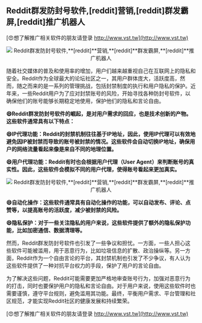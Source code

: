 ## **Reddit群发防封号软件,**[reddit]**营销,**[reddit]**群发霸屏,**[reddit]**推广机器人**

[😍想了解推广相关软件的朋友请登录 http://www.vst.tw](http://www.vst.tw)

 <center><img src="https://vst.tw/MP4/tuiguang/png/2.png" alt="Reddit群发防封号软件,**[reddit]**营销,**[reddit]**群发霸屏,**[reddit]**推广机器人"></center>

随着社交媒体的普及和使用率的增加，用户们越来越重视自己在互联网上的隐私和安全。Reddit作为全球最大的论坛社区之一，其用户群体庞大，活跃度高，然而，随之而来的是一系列的管理挑战，包括封禁制度的执行和用户隐私的保护。近年来，一些Reddit用户为了应对封禁账号的风险，开始寻找各种防封号软件，以确保他们的账号能够长期稳定地使用，保护他们的隐私和言论自由。

**😄Reddit群发防封号软件的崛起，是对用户需求的回应，也是技术创新的产物。这些软件通常具有以下特点：**

**😄IP代理功能：Reddit的封禁机制往往基于IP地址，因此，使用IP代理可以有效地避免因IP被封禁而导致的账号被封禁的情况。这些软件会自动切换IP地址，确保用户的网络流量看起来像是来自不同的地理位置。**

**😄用户代理功能：Reddit有时也会根据用户代理（User Agent）来判断账号的真实性。因此，这些软件会模拟不同的用户代理，使得账号看起来更加真实。**

 <center><img src="https://vst.tw/MP4/tuiguang/png/0.png" alt="Reddit群发防封号软件,**[reddit]**营销,**[reddit]**群发霸屏,**[reddit]**推广机器人"></center>

**😄自动化操作：这些软件通常具有自动化操作的功能，可以自动发布、评论、点赞等，以提高账号的活跃度，减少被封禁的风险。**

**😄隐私保护：对于一些关注隐私的用户来说，这些软件提供了额外的隐私保护功能，比如加密通信、数据清理等。**

然而，Reddit群发防封号软件也引发了一些争议和担忧。一方面，一些人担心这些软件可能被滥用，用于恶意行为，比如垃圾信息的扩散、政治操纵等。另一方面，Reddit作为一个自由言论的平台，其封禁机制也引发了不少争议，有人认为这些软件提供了一种对抗平台权力的手段，保护了用户的言论自由。

为了解决这些问题，Reddit可能需要更加严格地审查账号行为，加强对恶意行为的打击，同时也要保护用户的隐私和言论自由。对于用户来说，使用这些软件时也需要谨慎，遵守平台规则，避免滥用其功能。最终，平衡用户需求、平台管理和社区规范，才能实现Reddit社区的健康发展和持续繁荣。

[😍想了解推广相关软件的朋友请登录 http://www.vst.tw](http://www.vst.tw)



